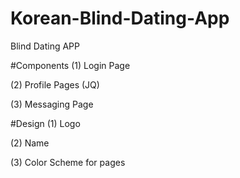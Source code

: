# Korean-Blind-Dating-App
Blind Dating APP

#Components
(1) Login Page

(2) Profile Pages (JQ)

(3) Messaging Page

#Design
(1) Logo

(2) Name

(3) Color Scheme for pages
